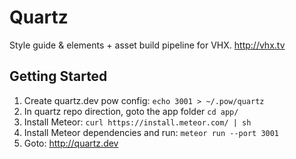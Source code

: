 # Quartz

Style guide &amp; elements + asset build pipeline for VHX.
http://vhx.tv


## Getting Started

1. Create quartz.dev pow config: `echo 3001 > ~/.pow/quartz`
2. In quartz repo direction, goto the app folder `cd app/`
3. Install Meteor: `curl https://install.meteor.com/ | sh`
4. Install Meteor dependencies and run: `meteor run --port 3001`
5. Goto: http://quartz.dev
